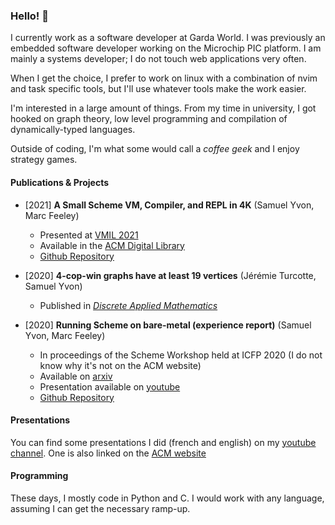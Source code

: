 ### Hello! :wave:

I currently work as a software developer at Garda World. I was previously an
embedded software developer working on the Microchip PIC platform. I am mainly
a systems developer; I do not touch web applications very often.

When I get the choice, I prefer to work on linux with a combination of nvim and task
specific tools, but I'll use whatever tools make the work easier.

I'm interested in a large amount of things. From my time in university, I got
hooked on graph theory, low level programming and compilation of
dynamically-typed languages.

Outside of coding, I'm what some would call a *coffee geek* and I enjoy strategy games. 

#### Publications & Projects

- [2021] **A Small Scheme VM, Compiler, and REPL in 4K** (Samuel Yvon, Marc Feeley)
    - Presented at [VMIL 2021](https://2021.splashcon.org/home/vmil-2021#event-overview)
    - Available in the [ACM Digital Library](https://dl.acm.org/doi/10.1145/3486606.3486783)
    - [Github Repository](https://github.com/udem-dlteam/ribbit)

- [2020] **4-cop-win graphs have at least 19 vertices** (Jérémie Turcotte, Samuel Yvon)
    - Published in [*Discrete Applied Mathematics*](https://www.sciencedirect.com/science/article/abs/pii/S0166218X21002018)

- [2020] **Running Scheme on bare-metal (experience report)** (Samuel Yvon, Marc Feeley)
    - In proceedings of the Scheme Workshop held at ICFP 2020 (I do not know why it's not on the ACM website)
    - Available on [arxiv](https://arxiv.org/abs/2101.06759)
    - Presentation available on [youtube](https://www.youtube.com/watch?v=GWr4iQfc0uw)
    - [Github Repository](https://github.com/udem-dlteam/mimosa)

#### Presentations

You can find some presentations I did (french and english) on my [youtube
channel](https://www.youtube.com/channel/UCt1puHbNV1PejKHqNd22zVw). One is also linked on the
[ACM website](https://dl.acm.org/doi/10.1145/3486606.3486783)

#### Programming 

These days, I mostly code in Python and C. I would work with any language, assuming I can get the necessary ramp-up.

